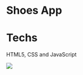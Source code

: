 <h1>Shoes App</h1>

<h1>Techs</h1>

<p>HTML5, CSS and JavaScript</p>

<img src="simsizvideoClipchampileyapld-ezgif.com-video-to-gif-converter.gif">
